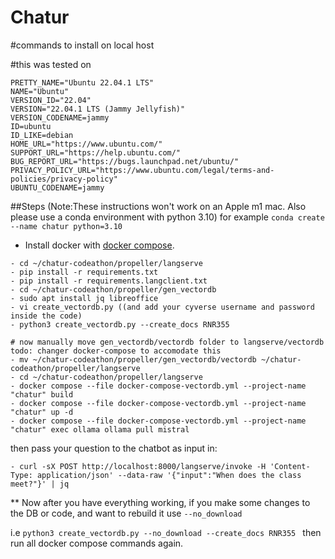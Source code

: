 # Chatur

#commands to install on local host

#this was tested on
```
PRETTY_NAME="Ubuntu 22.04.1 LTS"
NAME="Ubuntu"
VERSION_ID="22.04"
VERSION="22.04.1 LTS (Jammy Jellyfish)"
VERSION_CODENAME=jammy
ID=ubuntu
ID_LIKE=debian
HOME_URL="https://www.ubuntu.com/"
SUPPORT_URL="https://help.ubuntu.com/"
BUG_REPORT_URL="https://bugs.launchpad.net/ubuntu/"
PRIVACY_POLICY_URL="https://www.ubuntu.com/legal/terms-and-policies/privacy-policy"
UBUNTU_CODENAME=jammy
```
##Steps (Note:These instructions won't work on an Apple m1 mac. Also please use a conda environment with python 3.10)
for example `conda create --name chatur python=3.10`
  
- Install docker with  [docker compose](https://docs.docker.com/compose/install/).
```- git clone https://github.com/ua-data7/chatur-codeathon
- cd ~/chatur-codeathon/propeller/langserve
- pip install -r requirements.txt
- pip install -r requirements.langclient.txt
- cd ~/chatur-codeathon/propeller/gen_vectordb
- sudo apt install jq libreoffice
- vi create_vectordb.py ((and add your cyverse username and password inside the code)
- python3 create_vectordb.py --create_docs RNR355

# now manually move gen_vectordb/vectordb folder to langserve/vectordb todo: changer docker-compose to accomodate this
- mv ~/chatur-codeathon/propeller/gen_vectordb/vectordb ~/chatur-codeathon/propeller/langserve
- cd ~/chatur-codeathon/propeller/langserve
- docker compose --file docker-compose-vectordb.yml --project-name "chatur" build
- docker compose --file docker-compose-vectordb.yml --project-name "chatur" up -d
- docker compose --file docker-compose-vectordb.yml --project-name "chatur" exec ollama ollama pull mistral

```




then pass your question to the chatbot as input in:

`- curl -sX POST http://localhost:8000/langserve/invoke -H 'Content-Type: application/json' --data-raw '{"input":"When does the class meet?"}' | jq`




** Now after you have everything working, if you make some changes to the DB or code, and want to rebuild it use `--no_download`

i.e 
```python3 create_vectordb.py --no_download --create_docs RNR355 ```
then run all docker compose commands again.
